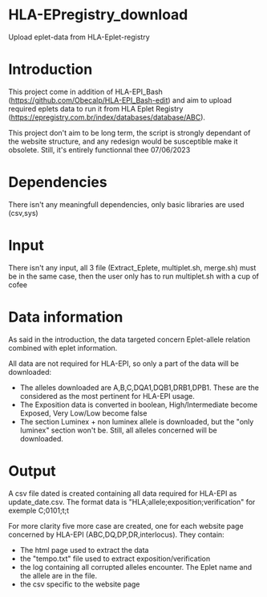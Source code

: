 # HLA-EPregistry_download
Upload eplet-data from HLA-Eplet-registry

# Introduction

This project come in addition of HLA-EPI_Bash (https://github.com/Obecalp/HLA-EPI_Bash-edit) and aim to upload required eplets data to run it from HLA Eplet Registry (https://epregistry.com.br/index/databases/database/ABC). 


This project don't aim to be long term, the script is strongly dependant of the website structure, and any redesign would be susceptible make it obsolete. Still, it's entirely functionnal thee 07/06/2023

# Dependencies

There isn't any meaningfull dependencies, only basic libraries are used (csv,sys)

# Input

There isn't any input, all 3 file (Extract_Eplete, multiplet.sh, merge.sh) must be in the same case, then the user only has to run multiplet.sh with a cup of cofee


# Data information

As said in the introduction, the data targeted concern Eplet-allele relation combined with eplet information.

All data are not required for HLA-EPI, so only a part of the data will be downloaded:
- The alleles downloaded are A,B,C,DQA1,DQB1,DRB1,DPB1. These are the considered as the most pertinent for HLA-EPI usage.
- The Exposition data is converted  in boolean, High/Intermediate become Exposed, Very Low/Low become false
- The section Luminex + non luminex allele is downloaded, but the "only luminex" section won't be. Still, all alleles concerned will be downloaded.



# Output

A csv file dated is created containing all data required for HLA-EPI as update_date.csv. The format data is "HLA;allele;exposition;verification" for exemple C;0101;t;t

For more clarity five more case are created, one for each website page concerned by HLA-EPI (ABC,DQ,DP,DR,interlocus). They contain:
- The html page used to extract the data
- the "tempo.txt" file used to extract exposition/verification
- the log containing all corrupted alleles encounter. The Eplet name and the allele are in the file.
- the csv  specific to the website page



